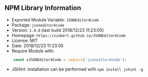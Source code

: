 ## NPM Library Information
* Exported Module Variable: `JSONEditor4Code`
* Package:  `jsoneditor4code`
* Version:  `1.0.0`   (last build 2018/12/23 11:23:05)
* Homepage: `https://niebert.github.io/JSONEditor4Code`
* License:  MIT
* Date:     2018/12/23 11:23:05
* Require Module with:
```javascript
    const vJSONEditor4Code = require('jsoneditor4code');
```
* JSHint: installation can be performed with `npm install jshint -g`
